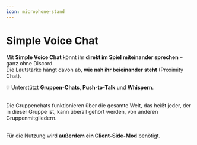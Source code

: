 ```yaml
---
icon: microphone-stand
---
```


# Simple Voice Chat

Mit **Simple Voice Chat** könnt ihr **direkt im Spiel miteinander sprechen** – ganz ohne Discord.\
Die Lautstärke hängt davon ab, **wie nah ihr beieinander steht** (Proximity Chat).

💡 Unterstützt **Gruppen-Chats**, **Push-to-Talk** und **Whispern**.

\
Die Gruppenchats funktionieren über die gesamte Welt, das heißt jeder, der in dieser Gruppe ist, kann überall gehört werden, von anderen Gruppenmitgliedern.

\
Für die Nutzung wird **außerdem ein Client-Side-Mod** benötigt.
